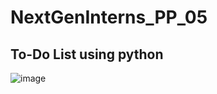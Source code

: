 # NextGenInterns_PP_05
## To-Do List using python

![image](https://github.com/user-attachments/assets/b93d5e21-74a8-45b2-9abd-5392e7b3961d)
